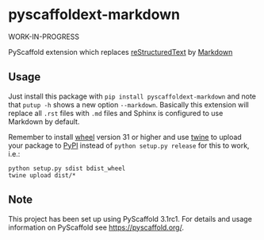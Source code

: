 # pyscaffoldext-markdown

WORK-IN-PROGRESS

PyScaffold extension which replaces [reStructuredText] by [Markdown]

## Usage

Just install this package with `pip install pyscaffoldext-markdown`
and note that `putup -h` shows a new option `--markdown`.
Basically this extension will replace all `.rst` files with `.md` files and
Sphinx is configured to use Markdown by default.

Remember to install [wheel] version 31 or higher and use [twine] to upload your
package to [PyPI] instead of `python setup.py release` for this to work, i.e.:
```commandline
python setup.py sdist bdist_wheel
twine upload dist/*
```

## Note

This project has been set up using PyScaffold 3.1rc1. For details and usage
information on PyScaffold see https://pyscaffold.org/.

[reStructuredText]: http://docutils.sourceforge.net/rst.html
[Markdown]: https://daringfireball.net/projects/markdown/
[twine]: https://twine.readthedocs.io/
[PyPI]: https://pypi.org/
[wheel]: https://wheel.readthedocs.io/
